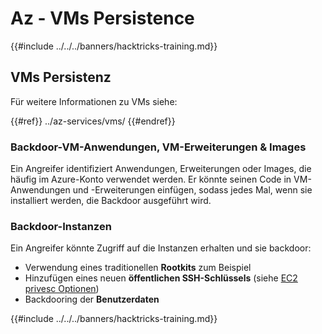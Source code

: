 # Az - VMs Persistence

{{#include ../../../banners/hacktricks-training.md}}

## VMs Persistenz

Für weitere Informationen zu VMs siehe:

{{#ref}}
../az-services/vms/
{{#endref}}

### Backdoor-VM-Anwendungen, VM-Erweiterungen & Images <a href="#backdoor-instances" id="backdoor-instances"></a>

Ein Angreifer identifiziert Anwendungen, Erweiterungen oder Images, die häufig im Azure-Konto verwendet werden. Er könnte seinen Code in VM-Anwendungen und -Erweiterungen einfügen, sodass jedes Mal, wenn sie installiert werden, die Backdoor ausgeführt wird.

### Backdoor-Instanzen <a href="#backdoor-instances" id="backdoor-instances"></a>

Ein Angreifer könnte Zugriff auf die Instanzen erhalten und sie backdoor:

- Verwendung eines traditionellen **Rootkits** zum Beispiel
- Hinzufügen eines neuen **öffentlichen SSH-Schlüssels** (siehe [EC2 privesc Optionen](https://cloud.hacktricks.xyz/pentesting-cloud/aws-security/aws-privilege-escalation/aws-ec2-privesc))
- Backdooring der **Benutzerdaten**

{{#include ../../../banners/hacktricks-training.md}}
